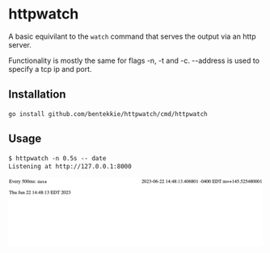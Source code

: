 # httpwatch

A basic equivilant to the `watch` command that serves the output via an http server.

Functionality is mostly the same for flags -n, -t and -c. --address is used to specify a tcp ip and port.

## Installation

```
go install github.com/bentekkie/httpwatch/cmd/httpwatch
```


## Usage

```
$ httpwatch -n 0.5s -- date
Listening at http://127.0.0.1:8000
```
![Screenshot](6T5sBfyXnDKKddu.png?raw=true "Title")
